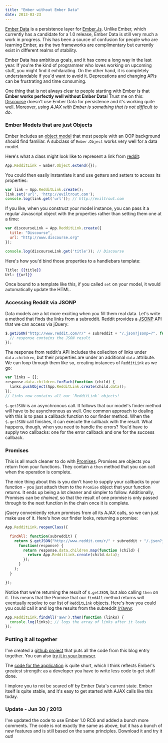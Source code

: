 ```yaml
---
title: "Ember without Ember Data"
date: 2013-03-23
---
```


[Ember Data](https://github.com/emberjs/data) is a persistence layer for [Ember.Js](http://emberjs.com/).
Unlike Ember, which currently has a candidate for a 1.0 release, Ember Data is still very much
a work in progress. This has been a source of confusion for people who are learning Ember, as the two
frameworks are complimentary but currently exist in different realms of stability.

Ember Data has ambitious goals, and it has come a long way in the last year. If you're the kind of
programmer who loves working on upcoming stuff, you might find it exhilarating. On the other hand, it is
completely understandable if you'd want to avoid it. Deprecations and changing APIs can be frustrating
and time consuming.

One thing that is not always clear to people starting with Ember is that **Ember works perfectly well
without Ember Data**! Trust me on this: [Discourse](https://github.com/discourse/discourse) doesn't use
Ember Data for persistence and it's working quite well. Moreover, *using AJAX with Ember is something that
is not difficult to do*.

### Ember Models that are just Objects

Ember includes an [object model](http://emberjs.com/guides/object-model/classes-and-instances/) that
most people with an OOP background should find familiar. A subclass of `Ember.Object`
works very well for a data model.

Here's what a class might look like to represent a link from [reddit](http://www.reddit.com/):

```javascript
App.RedditLink = Ember.Object.extend({});
```

You could then easily instantiate it and use getters and setters to access its properties:

```javascript
var link = App.RedditLink.create();
link.set('url', 'http://eviltrout.com');
console.log(link.get('url')); // http://eviltrout.com
```

If you like, when you construct your model instance, you can pass it a regular Javascript object
with the properties rather than setting them one at a time:

```javascript
var discourseLink = App.RedditLink.create({
  title: "Discourse",
  url: "http://www.discourse.org"
});

console.log(discourseLink.get('title')); // Discourse
```

Here's how you'd bind those properties to a handlebars template:

```handlebars
Title: {{title}}
Url: {{url}}
```

Once bound to a template like this, if you called `set` on your model, it would automatically update
the HTML.


### Accessing Reddit via JSONP

Data models are a lot more exciting when you fill them real data. Let's write a method that finds the
links from a subreddit. Reddit provides a [JSONP](http://en.wikipedia.org/wiki/JSONP) API that we can
access via jQuery:

```javascript
$.getJSON("http://www.reddit.com/r/" + subreddit + "/.json?jsonp=?", function(response) {
  // response contains the JSON result
});
```

The response from reddit's API includes the colleciton of links under `data.children`, but their
properties are under an additional `data` attribute. We can loop through them like so, creating
instances of `RedditLink` as we go:

```javascript
var links = [];
response.data.children.forEach(function (child) {
  links.pushObject(App.RedditLink.create(child.data));
});
// links now contains all our `RedditLink` objects!
```

`$.getJSON` is an asynchronous call. It follows that our model's finder method will have to
be asynchronous as well. One common approach to dealing with this is to pass a callback function to
our finder method. When the `$.getJSON` call finishes, it can execute the callback with the result.
What happens, though, when you need to handle the errors? You'd have to supply two callbacks: one
for the error callback and one for the success callback.

### Promises

This is all much cleaner to do with [Promises](http://blog.parse.com/2013/01/29/whats-so-great-about-javascript-promises/).
Promises are objects you return from your functions. They contain a `then` method that you can call when
the operation is complete.

The nice thing about this is you don't have to supply your callbacks to your function - you just
attach them to the `Promise` object that your function returns. It ends up being a lot cleaner
and simpler to follow. Additionally, Promises can be *chained*, so that the result of one promise is only
passed through to the next function in the chain once it is complete.

jQuery conveniently return promises from all its AJAX calls, so we can just make use of it. Here's
how our finder looks, returning a promise:

```javascript
App.RedditLink.reopenClass({

  findAll: function(subreddit) {
    return $.getJSON("http://www.reddit.com/r/" + subreddit + "/.json?jsonp=?").then(
      function(response) {
        return response.data.children.map(function (child) {
          return App.RedditLink.create(child.data);
        });
      }
    );
  }

});
```

Notice that we're returning the result of `$.getJSON`, but also calling `then` on it. This means that the
Promise that our `findAll` method returns will eventually resolve to our list of `RedditLink` objects.
Here's how you could you could call it and log the results from the subreddit [/r/aww](http://www.reddit.com/r/aww):

```javascript
App.RedditLink.findAll('aww').then(function (links) {
  console.log(links); // logs the array of links after it loads
});
```

### Putting it all together

I've created a [github project](https://github.com/eviltrout/emberreddit/) that puts all the code from this
blog entry together. You can also [try it in your browser](http://emberreddit.eviltrout.com/).

The [code for the application](https://github.com/eviltrout/emberreddit/blob/master/js/app.js) is quite
short, which I think reflects Ember's greatest strength: as a developer you have to write less code to get
stuff done.

I implore you to not be scared off by Ember Data's current state. Ember itself is quite stable, and it's
easy to get started with AJAX calls like this today.

### Update - Jun 30 / 2013

I've updated the code to use Ember 1.0 RC6 and added a bunch more comments. The code is not exactly the
same as above, but it has a bunch of new features and is still based on the same principles. Download
it and try it out!




